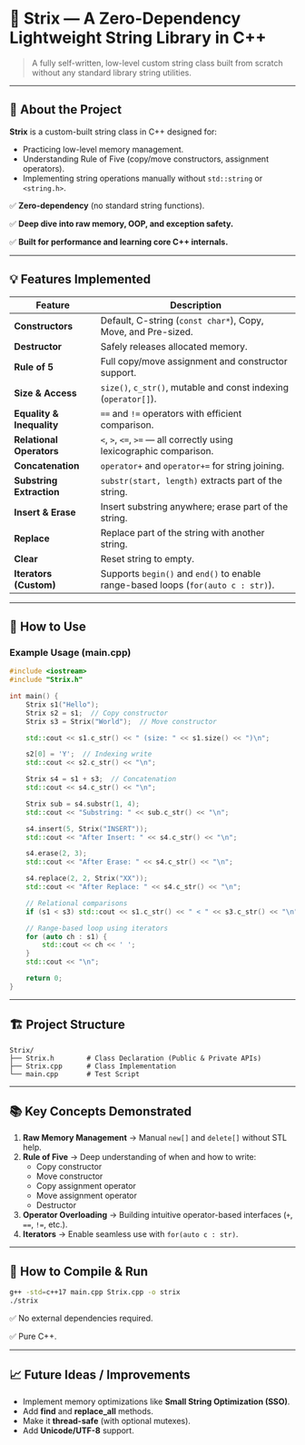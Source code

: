 # 🚀 Strix — A Zero-Dependency Lightweight String Library in C++

> A fully self-written, low-level custom string class built from scratch without any standard library string utilities.
> 

---

## 📜 About the Project

**Strix** is a custom-built string class in C++ designed for:

- Practicing low-level memory management.
- Understanding Rule of Five (copy/move constructors, assignment operators).
- Implementing string operations manually without `std::string` or `<string.h>`.

✅ **Zero-dependency** (no standard string functions).

✅ **Deep dive into raw memory, OOP, and exception safety.**

✅ **Built for performance and learning core C++ internals.**

---

## 💡 Features Implemented

| Feature | Description |
| --- | --- |
| **Constructors** | Default, C-string (`const char*`), Copy, Move, and Pre-sized. |
| **Destructor** | Safely releases allocated memory. |
| **Rule of 5** | Full copy/move assignment and constructor support. |
| **Size & Access** | `size()`, `c_str()`, mutable and const indexing (`operator[]`). |
| **Equality & Inequality** | `==` and `!=` operators with efficient comparison. |
| **Relational Operators** | `<`, `>`, `<=`, `>=` — all correctly using lexicographic comparison. |
| **Concatenation** | `operator+` and `operator+=` for string joining. |
| **Substring Extraction** | `substr(start, length)` extracts part of the string. |
| **Insert & Erase** | Insert substring anywhere; erase part of the string. |
| **Replace** | Replace part of the string with another string. |
| **Clear** | Reset string to empty. |
| **Iterators (Custom)** | Supports `begin()` and `end()` to enable range-based loops (`for(auto c : str)`). |

---

## 🔧 How to Use

### Example Usage (main.cpp)

```cpp
#include <iostream>
#include "Strix.h"

int main() {
    Strix s1("Hello");
    Strix s2 = s1;  // Copy constructor
    Strix s3 = Strix("World");  // Move constructor

    std::cout << s1.c_str() << " (size: " << s1.size() << ")\n";

    s2[0] = 'Y';  // Indexing write
    std::cout << s2.c_str() << "\n";

    Strix s4 = s1 + s3;  // Concatenation
    std::cout << s4.c_str() << "\n";

    Strix sub = s4.substr(1, 4);
    std::cout << "Substring: " << sub.c_str() << "\n";

    s4.insert(5, Strix("INSERT"));
    std::cout << "After Insert: " << s4.c_str() << "\n";

    s4.erase(2, 3);
    std::cout << "After Erase: " << s4.c_str() << "\n";

    s4.replace(2, 2, Strix("XX"));
    std::cout << "After Replace: " << s4.c_str() << "\n";

    // Relational comparisons
    if (s1 < s3) std::cout << s1.c_str() << " < " << s3.c_str() << "\n";

    // Range-based loop using iterators
    for (auto ch : s1) {
        std::cout << ch << ' ';
    }
    std::cout << "\n";

    return 0;
}

```

---

## 🏗 Project Structure

```
Strix/
├── Strix.h        # Class Declaration (Public & Private APIs)
├── Strix.cpp      # Class Implementation
└── main.cpp       # Test Script

```

---

## 📚 Key Concepts Demonstrated

1. **Raw Memory Management** → Manual `new[]` and `delete[]` without STL help.
2. **Rule of Five** → Deep understanding of when and how to write:
    - Copy constructor
    - Move constructor
    - Copy assignment operator
    - Move assignment operator
    - Destructor
3. **Operator Overloading** → Building intuitive operator-based interfaces (`+`, `==`, `!=`, etc.).
4. **Iterators** → Enable seamless use with `for(auto c : str)`.

---

## 🚀 How to Compile & Run

```bash
g++ -std=c++17 main.cpp Strix.cpp -o strix
./strix

```

✅ No external dependencies required.

✅ Pure C++.

---

## 📈 Future Ideas / Improvements

- Implement memory optimizations like **Small String Optimization (SSO)**.
- Add **find** and **replace_all** methods.
- Make it **thread-safe** (with optional mutexes).
- Add **Unicode/UTF-8** support.